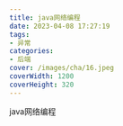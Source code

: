 ```yaml
---
title: java网络编程
date: 2023-04-08 17:27:19
tags:
- 异常
categories:
- 后端
cover: /images/cha/16.jpeg
coverWidth: 1200
coverHeight: 320
---
```


java网络编程

<!-- more -->

